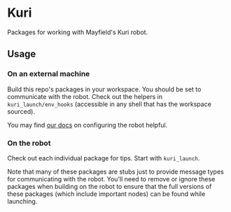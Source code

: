 # Kuri

Packages for working with Mayfield's Kuri robot.

## Usage

### On an external machine

Build this repo's packages in your workspace. You should be set to communicate with the robot. Check out the helpers in `kuri_launch/env_hooks` (accessible in any shell that has the workspace sourced).

You may find [our docs](https://github.com/hcrlab/wiki/wiki/Robots:-Kuri:-Usage) on configuring the robot helpful.

### On the robot

Check out each individual package for tips. Start with `kuri_launch`.

Note that many of these packages are stubs just to provide message types for communicating with the robot. You'll need to remove or ignore these packages when building on the robot to ensure that the full versions of these packages (which include important nodes) can be found while launching.
